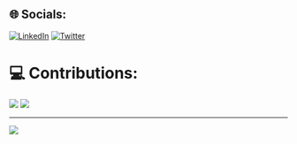 
## 🌐 Socials:
[![LinkedIn](https://img.shields.io/badge/LinkedIn-%230077B5.svg?logo=linkedin&logoColor=white)](https://linkedin.com/in/www.linkedin.com/in/iamyoungbossy) [![Twitter](https://img.shields.io/badge/Twitter-%231DA1F2.svg?logo=Twitter&logoColor=white)](https://twitter.com/https://twitter.com/TheCodedBoss)

# 💻 Contributions:
![](https://github-readme-streak-stats.herokuapp.com/?user=IAmYoungbossy&theme=dark&hide_border=true)
![](https://github-readme-stats.vercel.app/api/top-langs/?username=IAmYoungbossy&theme=dark&hide_border=true&include_all_commits=false&count_private=false&layout=compact)

---
[![](https://visitcount.itsvg.in/api?id=IAmYoungbossy&icon=0&color=0)](https://visitcount.itsvg.in)

<!-- Proudly created with GPRM ( https://gprm.itsvg.in ) -->
